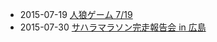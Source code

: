 * 2015-07-19 [人狼ゲーム 7/19](http://www.facebook.com/events/1428809437442611/permalink/1428809440775944/)
* 2015-07-30 [サハラマラソン完走報告会 in 広島](https://www.facebook.com/events/839443466145186/)
